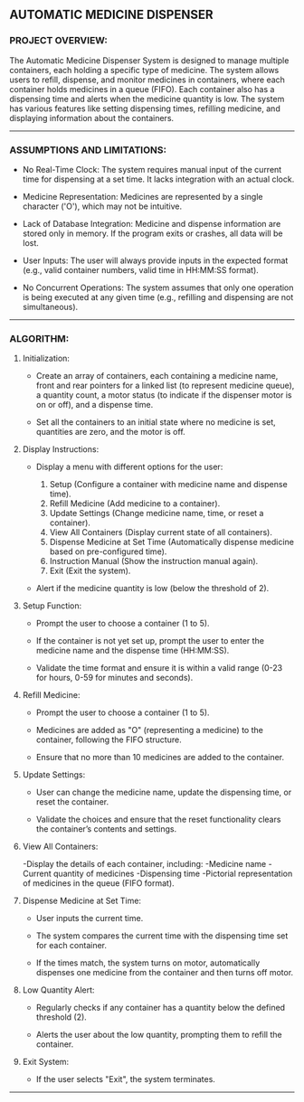 ## AUTOMATIC MEDICINE DISPENSER

### PROJECT OVERVIEW:

The Automatic Medicine Dispenser System is designed to manage multiple
containers, each holding a specific type of medicine. The system allows users to
refill, dispense, and monitor medicines in containers, where each container
holds medicines in a queue (FIFO). Each container also has a dispensing time and
alerts when the medicine quantity is low. The system has various features like
setting dispensing times, refilling medicine, and displaying information about
the containers.

--------------------------------------------------------------------------------------

### ASSUMPTIONS AND LIMITATIONS:

- No Real-Time Clock: The system requires manual input of the current time for
dispensing at a set time. It lacks integration with an actual clock.

- Medicine Representation: Medicines are represented by a single character
('O'), which may not be intuitive.

- Lack of Database Integration: Medicine and dispense information are stored
only in memory. If the program exits or crashes, all data will be lost.

- User Inputs: The user will always provide inputs in the expected format (e.g.,
valid container numbers, valid time in HH:MM:SS format).

- No Concurrent Operations: The system assumes that only one operation is being
executed at any given time (e.g., refilling and dispensing are not
simultaneous).

--------------------------------------------------------------------------------------

### ALGORITHM:

1. Initialization:
    
    - Create an array of containers, each containing a medicine name, front and
    rear pointers for a linked list (to represent medicine queue), a quantity count,
    a motor status (to indicate if the dispenser motor is on or off), and a
    dispense time.
    
    - Set all the containers to an initial state where no medicine is set,
    quantities are zero, and the motor is off. 

2. Display Instructions:

    - Display a menu with different options for the user: 
        1. Setup (Configure a container with medicine name and dispense time).
        2. Refill Medicine (Add medicine to a container). 
        3. Update Settings (Change medicine name, time, or reset a container). 
        4. View All Containers (Display current state of all containers). 
        5. Dispense Medicine at Set Time (Automatically dispense medicine based on pre-configured time). 
        6. Instruction Manual (Show the instruction manual again). 
        7. Exit (Exit the system).

    - Alert if the medicine quantity is low (below the threshold of 2).

3. Setup Function:

    - Prompt the user to choose a container (1 to 5). 
    
    - If the container is not yet set up, prompt the user to enter the medicine
    name and the dispense time (HH:MM:SS).
    
    - Validate the time format and ensure it is within a valid range (0-23
    for hours, 0-59 for minutes and seconds).

4. Refill Medicine:

    - Prompt the user to choose a container (1 to 5). 

    - Medicines are added as "O" (representing a medicine) to the container,
    following the FIFO structure.

    - Ensure that no more than 10 medicines are added to the container.

5. Update Settings:

    - User can change the medicine name, update the dispensing time, or reset the
    container.

    - Validate the choices and ensure that the reset functionality clears the
    container’s contents and settings.

6. View All Containers:

    -Display the details of each container, including:
        -Medicine name
        -Current quantity of medicines
        -Dispensing time 
        -Pictorial representation of medicines in the queue (FIFO format).
    
7. Dispense Medicine at Set Time:

    - User inputs the current time.

    - The system compares the current time with the dispensing time set for each
    container.

    - If the times match, the system turns on motor, automatically dispenses one
    medicine from the container and then turns off motor.

8. Low Quantity Alert:

    - Regularly checks if any container has a quantity below the defined
    threshold (2).

    - Alerts the user about the low quantity, prompting them to refill the
    container.

9. Exit System:

    - If the user selects "Exit", the system terminates.

---------------------------------------------------------------------------------
